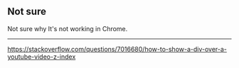 ## Not sure

Not sure why It's not working in Chrome.

---

https://stackoverflow.com/questions/7016680/how-to-show-a-div-over-a-youtube-video-z-index